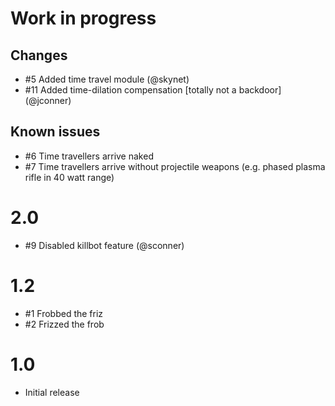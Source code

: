 # Work in progress

## Changes
- #5 Added time travel module (@skynet)
- #11 Added time-dilation compensation [totally not a backdoor] (@jconner)

## Known issues
- #6 Time travellers arrive naked
- #7 Time travellers arrive without projectile weapons
  (e.g. phased plasma rifle in 40 watt range)

# 2.0

- #9 Disabled killbot feature (@sconner)

# 1.2

- #1 Frobbed the friz
- #2 Frizzed the frob

# 1.0

- Initial release
